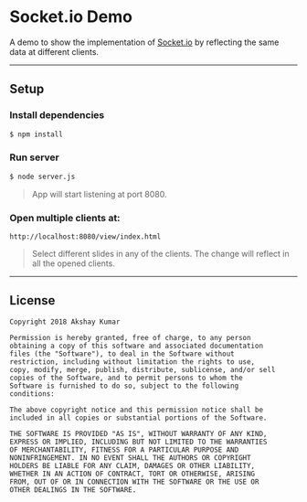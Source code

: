 # Socket.io Demo
A demo to show the implementation of [Socket.io](https://socket.io) by reflecting the same data at different clients.

---

## Setup

### Install dependencies
```bash
$ npm install
```

### Run server
```bash
$ node server.js
```
> App will start listening at port 8080.

### Open multiple clients at:
```
http://localhost:8080/view/index.html
```
> Select different slides in any of the clients. The change will reflect in all the opened clients.

---

## License

    Copyright 2018 Akshay Kumar

    Permission is hereby granted, free of charge, to any person
    obtaining a copy of this software and associated documentation
    files (the "Software"), to deal in the Software without
    restriction, including without limitation the rights to use,
    copy, modify, merge, publish, distribute, sublicense, and/or sell
    copies of the Software, and to permit persons to whom the
    Software is furnished to do so, subject to the following
    conditions:

    The above copyright notice and this permission notice shall be
    included in all copies or substantial portions of the Software.

    THE SOFTWARE IS PROVIDED "AS IS", WITHOUT WARRANTY OF ANY KIND,
    EXPRESS OR IMPLIED, INCLUDING BUT NOT LIMITED TO THE WARRANTIES
    OF MERCHANTABILITY, FITNESS FOR A PARTICULAR PURPOSE AND
    NONINFRINGEMENT. IN NO EVENT SHALL THE AUTHORS OR COPYRIGHT
    HOLDERS BE LIABLE FOR ANY CLAIM, DAMAGES OR OTHER LIABILITY,
    WHETHER IN AN ACTION OF CONTRACT, TORT OR OTHERWISE, ARISING
    FROM, OUT OF OR IN CONNECTION WITH THE SOFTWARE OR THE USE OR
    OTHER DEALINGS IN THE SOFTWARE.

